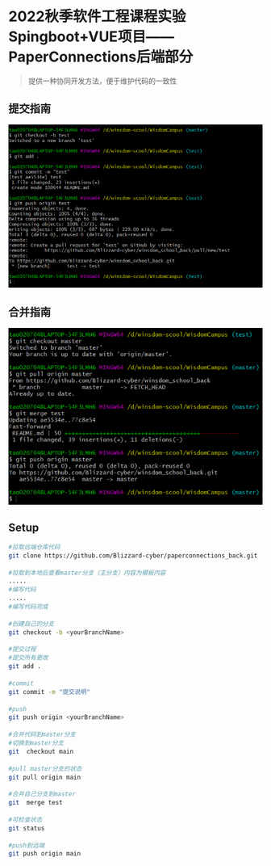 # 2022秋季软件工程课程实验Spingboot+VUE项目——PaperConnections后端部分

> 提供一种协同开发方法，便于维护代码的一致性

## 提交指南

![push](Img/push.png)

## 合并指南

![merge](Img/merge.png)

##  Setup

``` bash
#拉取远端仓库代码
git clone https://github.com/Blizzard-cyber/paperconnections_back.git

#拉取到本地后查看master分支（主分支）内容为模板内容
.....
#编写代码
.....
#编写代码完成

#创建自己的分支
git checkout -b <yourBranchName>

#提交过程
#提交所有更改
git add .

#commit
git commit -m "提交说明"

#push
git push origin <yourBranchName>

#合并代码到master分支
#切换到master分支
git  checkout main

#pull master分支的状态
git pull origin main

#合并自己分支到master
git  merge test

#可检查状态
git status

#push到远端
git push origin main
```
